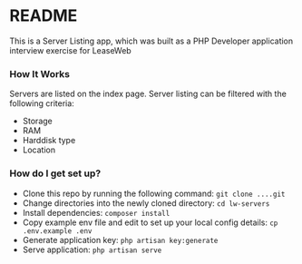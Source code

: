 # README #

This is a Server Listing app, which was built as a PHP Developer application interview exercise for LeaseWeb

### How It Works ###

Servers are listed on the index page.
Server listing can be filtered with the following criteria:
- Storage
- RAM
- Harddisk type
- Location

### How do I get set up? ###

* Clone this repo by running the following command: `git clone ....git`
* Change directories into the newly cloned directory: `cd lw-servers`
* Install dependencies: `composer install`
* Copy example env file and edit to set up your local config details: `cp .env.example .env`
* Generate application key: `php artisan key:generate`
* Serve application: `php artisan serve`

